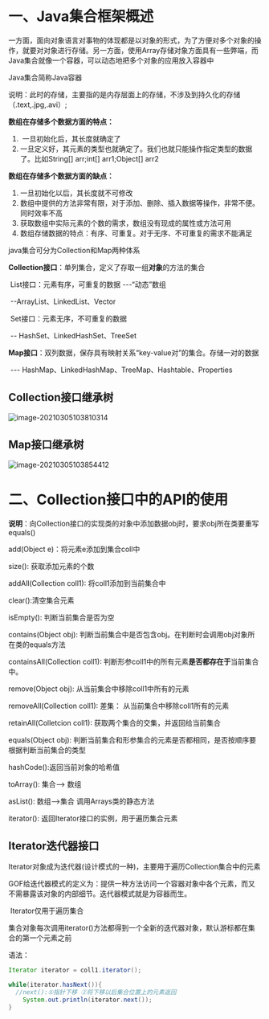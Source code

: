 #   一、Java集合框架概述

​	一方面，面向对象语言对事物的体现都是以对象的形式，为了方便对多个对象的操作，就要对对象进行存储。另一方面，使用Array存储对象方面具有一些弊端，而Java集合就像一个容器，可以动态地把多个对象的应用放入容器中

Java集合简称Java容器

说明：此时的存储，主要指的是内存层面上的存储，不涉及到持久化的存储（.text,.jpg,.avi）;

**数组在存储多个数据方面的特点：**

1.  ​	一旦初始化后，其长度就确定了
2.  ​	一旦定义好，其元素的类型也就确定了。我们也就只能操作指定类型的数据了。比如String[] arr;int[] arr1;Object[] arr2

**数组在存储多个数据方面的缺点：**

1.  一旦初始化以后，其长度就不可修改
2.  数组中提供的方法非常有限，对于添加、删除、插入数据等操作，非常不便。同时效率不高
3.  获取数组中实际元素的个数的需求，数组没有现成的属性或方法可用
4.  数组存储数据的特点：有序、可重复。对于无序、不可重复的需求不能满足

java集合可分为Collection和Map两种体系

​	**Collection接口**：单列集合，定义了存取一组**对象**的方法的集合

​		List接口：元素有序，可重复的数据 ---“动态”数组

​					--ArrayList、LinkedList、Vector

​		Set接口：元素无序，不可重复的数据 

​					-- HashSet、LinkedHashSet、TreeSet

​	**Map接口**：双列数据，保存具有映射关系“key-value对”的集合。存储一对的数据

​				--- HashMap、LinkedHashMap、TreeMap、Hashtable、Properties

## Collection接口继承树

![image-20210305103810314](E:\JAVA\JavaSE\Java高级部分\Java集合\note\note.assets\image-20210305103810314.png)

## Map接口继承树

![image-20210305103854412](E:\JAVA\JavaSE\Java高级部分\Java集合\note\note.assets\image-20210305103854412.png)

#  二、Collection接口中的API的使用

**说明**：向Collection接口的实现类的对象中添加数据obj时，要求obj所在类要重写equals()

add(Object e)：将元素e添加到集合coll中

size(): 获取添加元素的个数

addAll(Collection coll1): 将coll1添加到当前集合中

clear():清空集合元素

isEmpty(): 判断当前集合是否为空

contains(Object obj): 判断当前集合中是否包含obj。在判断时会调用obj对象所在类的equals方法

containsAll(Collection coll1): 判断形参coll1中的所有元素**是否都存在于**当前集合中。

remove(Object obj): 从当前集合中移除coll1中所有的元素

removeAll(Collection coll1): 差集： 从当前集合中移除coll1所有的元素

retainAll(Colletcion coll1): 获取两个集合的交集，并返回给当前集合

equals(Object obj): 判断当前集合和形参集合的元素是否都相同，是否按顺序要根据判断当前集合的类型

hashCode():返回当前对象的哈希值

toArray(): 集合——> 数组

asList(): 数组——>集合 调用Arrays类的静态方法

iterator(): 返回Iterator接口的实例，用于遍历集合元素

##  Iterator迭代器接口

​	Iterator对象成为迭代器(设计模式的一种)，主要用于遍历Collection集合中的元素

​	GOF给迭代器模式的定义为：提供一种方法访问一个容器对象中各个元素，而又不需暴露该对象的内部细节。迭代器模式就是为容器而生。

​	Iterator仅用于遍历集合

​	集合对象每次调用iterator()方法都得到一个全新的迭代器对象，默认游标都在集合的第一个元素之前

语法：

```java
Iterator iterator = coll1.iterator();

while(iterator.hasNext()){
  //next():①指针下移 ②将下移以后集合位置上的元素返回
	System.out.println(iterator.next());
}
```

